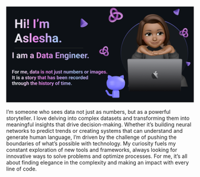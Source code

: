 ![Banner](https://github.com/AsleshaDesetty/AsleshaDesetty/blob/main/Make%20your%20README-1.png)



I’m someone who sees data not just as numbers, but as a powerful storyteller. I love delving into complex datasets and transforming them into meaningful insights that drive decision-making. Whether it’s building neural networks to predict trends or creating systems that can understand and generate human language, I’m driven by the challenge of pushing the boundaries of what’s possible with technology. My curiosity fuels my constant exploration of new tools and frameworks, always looking for innovative ways to solve problems and optimize processes. For me, it’s all about finding elegance in the complexity and making an impact with every line of code.

